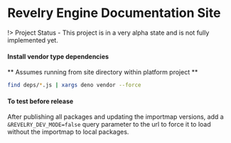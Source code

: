 # Revelry Engine Documentation Site

!> Project Status - This project is in a very alpha state and is not fully implemented yet.

#### Install vendor type dependencies

** Assumes running from site directory within platform project **

```sh
find deps/*.js | xargs deno vendor --force
```


#### To test before release

After publishing all packages and updating the importmap versions, add a `&REVELRY_DEV_MODE=false` query parameter to the url to force it to load without the importmap to local packages.
